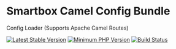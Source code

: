 # Smartbox Camel Config Bundle

Config Loader (Supports Apache Camel Routes)

[![Latest Stable Version](https://img.shields.io/packagist/v/smartbox/camel-config-bundle.svg?style=flat-square)](https://packagist.org/packages/smartbox/camel-config-bundle)
[![Minimum PHP Version](https://img.shields.io/badge/php-~%207.0-8892BF.svg?style=flat-square)](https://php.net/)
[![Build Status](https://travis-ci.org/smartboxgroup/camel-config-bundle.svg?branch=master)](https://travis-ci.org/smartboxgroup/camel-config-bundle)
